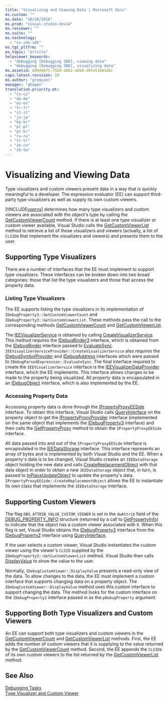 ```yaml
---
title: "Visualizing and Viewing Data | Microsoft Docs"
ms.custom: ""
ms.date: "10/20/2016"
ms.prod: "visual-studio-dev14"
ms.reviewer: ""
ms.suite: ""
ms.technology: 
  - "vs-ide-sdk"
ms.tgt_pltfrm: ""
ms.topic: "article"
helpviewer_keywords: 
  - "debugging [Debugging SDK], viewing data"
  - "debugging [Debugging SDK], visualizing data"
ms.assetid: 699dd0f5-7569-40b3-ade6-d0fe53e832bc
caps.latest.revision: 20
ms.author: "gregvanl"
manager: "ghogen"
translation.priority.mt: 
  - "cs-cz"
  - "de-de"
  - "es-es"
  - "fr-fr"
  - "it-it"
  - "ja-jp"
  - "ko-kr"
  - "pl-pl"
  - "pt-br"
  - "ru-ru"
  - "tr-tr"
  - "zh-cn"
  - "zh-tw"
---
```

# Visualizing and Viewing Data
Type visualizers and custom viewers present data in a way that is quickly meaningful to a developer. The expression evaluator (EE) can support third-party type visualizers as well as supply its own custom viewers.  
  
 [!INCLUDE[vsprvs](../code-quality/includes/vsprvs_md.md)] determines how many type visualizers and custom viewers are associated with the object's type by calling the [GetCustomViewerCount](../extensibility-debugger-reference/idebugproperty3--getcustomviewercount.md) method. If there is at least one type visualizer or custom viewer available, Visual Studio calls the [GetCustomViewerList](../extensibility-debugger-reference/idebugproperty3--getcustomviewerlist.md) method to retrieve a list of those visualizers and viewers (actually, a list of `CLSID`s that implement the visualizers and viewers) and presents them to the user.  
  
## Supporting Type Visualizers  
 There are a number of interfaces that the EE must implement to support type visualizers. These interfaces can be broken down into two broad categories: those that list the type visualizers and those that access the property data.  
  
### Listing Type Visualizers  
 The EE supports listing the type visualizers in its implementation of `IDebugProperty3::GetCustomViewerCount` and `IDebugProperty3::GetCustomViewerList`. These methods pass the call to the corresponding methods [GetCustomViewerCount](../extensibility-debugger-reference/ieevisualizerservice--getcustomviewercount.md) and [GetCustomViewerList](../extensibility-debugger-reference/ieevisualizerservice--getcustomviewerlist.md).  
  
 The [IEEVisualizerService](../extensibility-debugger-reference/ieevisualizerservice.md) is obtained by calling [CreateVisualizerService](../extensibility-debugger-reference/ieevisualizerserviceprovider--createvisualizerservice.md). This method requires the [IDebugBinder3](../extensibility-debugger-reference/idebugbinder3.md) interface, which is obtained from the [IDebugBinder](../extensibility-debugger-reference/idebugbinder.md) interface passed to [EvaluateSync](../extensibility-debugger-reference/idebugparsedexpression--evaluatesync.md). `IEEVisualizerServiceProvider::CreateVisualizerService` also requires the [IDebugSymbolProvider](../extensibility-debugger-reference/idebugsymbolprovider.md) and [IDebugAddress](../extensibility-debugger-reference/idebugaddress.md) interfaces which were passed to `IDebugParsedExpression::EvaluateSync`. The final interface required to create the `IEEVisualizerService` interface is the [IEEVisualizerDataProvider](../extensibility-debugger-reference/ieevisualizerdataprovider.md) interface, which the EE implements. This interface allows changes to be made to the property being visualized. All property data is encapsulated in an [IDebugObject](../extensibility-debugger-reference/idebugobject.md) interface, which is also implemented by the EE.  
  
### Accessing Property Data  
 Accessing property data is done through the [IPropertyProxyEESide](../extensibility-debugger-reference/ipropertyproxyeeside.md) interface. To obtain this interface, Visual Studio calls [QueryInterface](../Topic/QueryInterface.md) on the property object to get the [IPropertyProxyProvider](../extensibility-debugger-reference/ipropertyproxyprovider.md) interface (implemented on the same object that implements the [IDebugProperty3](../extensibility-debugger-reference/idebugproperty3.md) interface) and then calls the [GetPropertyProxy](../extensibility-debugger-reference/ipropertyproxyprovider--getpropertyproxy.md) method to obtain the `IPropertyProxyEESide` interface.  
  
 All data passed into and out of the `IPropertyProxyEESide` interface is encapsulated in the [IEEDataStorage](../extensibility-debugger-reference/ieedatastorage.md) interface. This interface represents an array of bytes and is implemented by both Visual Studio and the EE. When a property's data is to be changed, Visual Studio creates an `IEEDataStorage` object holding the new data and calls [CreateReplacementObject](../extensibility-debugger-reference/ipropertyproxyeeside--createreplacementobject.md) with that data object in order to obtain a new `IEEDataStorage` object that, in turn, is passed to [InPlaceUpdateObject](../extensibility-debugger-reference/ipropertyproxyeeside--inplaceupdateobject.md) to update the property's data. `IPropertyProxyEESide::CreateReplacementObject` allows the EE to instantiate its own class that implements the `IEEDataStorage` interface.  
  
## Supporting Custom Viewers  
 The flag `DBG_ATTRIB_VALUE_CUSTOM_VIEWER` is set in the `dwAttrib` field of the [DEBUG_PROPERTY_INFO](../extensibility-debugger-reference/debug_property_info.md) structure (returned by a call to [GetPropertyInfo](../extensibility-debugger-reference/idebugproperty2--getpropertyinfo.md)) to indicate that the object has a custom viewer associated with it. When this flag is set, Visual Studio obtains the [IDebugProperty3](../extensibility-debugger-reference/idebugproperty3.md) interface from the [IDebugProperty2](../extensibility-debugger-reference/idebugproperty2.md) interface using [QueryInterface](../Topic/QueryInterface.md).  
  
 If the user selects a custom viewer, Visual Studio instantiates the custom viewer using the viewer's `CLSID` supplied by the `IDebugProperty3::GetCustomViewerList` method. Visual Studio then calls [DisplayValue](../extensibility-debugger-reference/idebugcustomviewer--displayvalue.md) to show the value to the user.  
  
 Normally, `IDebugCustomViewer::DisplayValue` presents a read-only view of the data. To allow changes to the data, the EE must implement a custom interface that supports changing data on a property object. The `IDebugCustomViewer::DisplayValue` method uses this custom interface to support changing the data. The method looks for the custom interface on the `IDebugProperty2` interface passed in as the `pDebugProperty` argument.  
  
## Supporting Both Type Visualizers and Custom Viewers  
 An EE can support both type visualizers and custom viewers in the [GetCustomViewerCount](../extensibility-debugger-reference/idebugproperty3--getcustomviewercount.md) and [GetCustomViewerList](../extensibility-debugger-reference/idebugproperty3--getcustomviewerlist.md) methods. First, the EE adds the number of custom viewers that it is supplying to the value returned by the [GetCustomViewerCount](../extensibility-debugger-reference/ieevisualizerservice--getcustomviewercount.md) method. Second, the EE appends the `CLSID`s of its own custom viewers to the list returned by the [GetCustomViewerList](../extensibility-debugger-reference/ieevisualizerservice--getcustomviewerlist.md) method.  
  
## See Also  
 [Debugging Tasks](../extensibility-debugger/debugging-tasks.md)   
 [Type Visualizer and Custom Viewer](../extensibility-debugger/type-visualizer-and-custom-viewer.md)